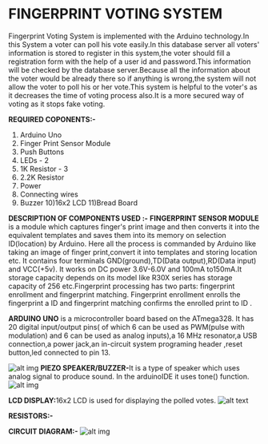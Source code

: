 <h1>FINGERPRINT VOTING SYSTEM</h1>

Fingerprint Voting System is implemented with the Arduino technology.In this System a voter can poll his vote easily.In this database server all voters' information is stored to register in this system,the voter should fill a registration form with the help of a user id and password.This information will be checked by the database server.Because all the information about the voter would be already there so if anything is wrong,the system will not allow the voter to poll his or her vote.This system is helpful to the voter's as it decreases the time of voting process also.It is a more secured way of voting as it stops fake voting.

<strong>REQUIRED COPONENTS:-</strong>

1) Arduino Uno 
2) Finger Print Sensor Module
3) Push Buttons
4) LEDs - 2
5) 1K Resistor - 3
6) 2.2K Resistor
7) Power
8) Connecting wires
9) Buzzer
10)16x2 LCD
11)Bread Board

<strong>DESCRIPTION OF COMPONENTS USED :-</strong>
<strong>FINGERPRINT SENSOR MODULE</strong> is a module which captures finger's print image and then converts it into the equivalent templates and saves them into its memory on selection ID(location) by Arduino. Here all the process is commanded by Arduino like taking an image of finger print,convert it into templates and storing location etc. It contains four terminals GND(ground),TD(Data output),RD(Data input) and VCC(+5v).
It works on DC power 3.6V-6.0V and 100mA to150mA.It storage capacity depends on its model like R30X series has storage capacity of 256 etc.Fingerprint processing has two parts: fingerprint enrollment and fingerprint matching. Fingerprint enrollment enrolls the fingerprint a ID and fingerprint matching confirms the enrolled print to ID .





<strong>ARDUINO UNO</strong> is a microcontroller board based on the ATmega328. It has 20 digital input/output pins( of which 6 can be used as PWM(pulse with modulation) and 6 can be used as analog inputs),a 16 MHz resonator,a USB connection,a power jack,an in-circuit system programing header ,reset button,led connected to pin 13.

![alt img](https://github.com/iiituece18212/Projects-Fest-2019/blob/master/Finger-print-BasedVoting/photo.jpg)
<strong>PIEZO SPEAKER/BUZZER-</strong>It is a type of speaker which uses analog signal to produce sound. In the arduinoIDE it uses tone() function.
![alt img](https://github.com/iiituece18212/Projects-Fest-2019/blob/master/Finger-print-BasedVoting/buzzer.jpg)

<strong>LCD DISPLAY:</strong>16x2 LCD is used for displaying the polled votes.
![alt text](https://github.com/iiituece18212/Projects-Fest-2019/blob/master/Finger-print-BasedVoting/16x2-lcd-display.jpg)

<strong>RESISTORS:-</strong>

<strong>CIRCUIT DIAGRAM:-</strong>
![alt img](https://github.com/iiituece18212/Projects-Fest-2019/blob/master/Finger-print-BasedVoting/cicuit%20diagram.png)
